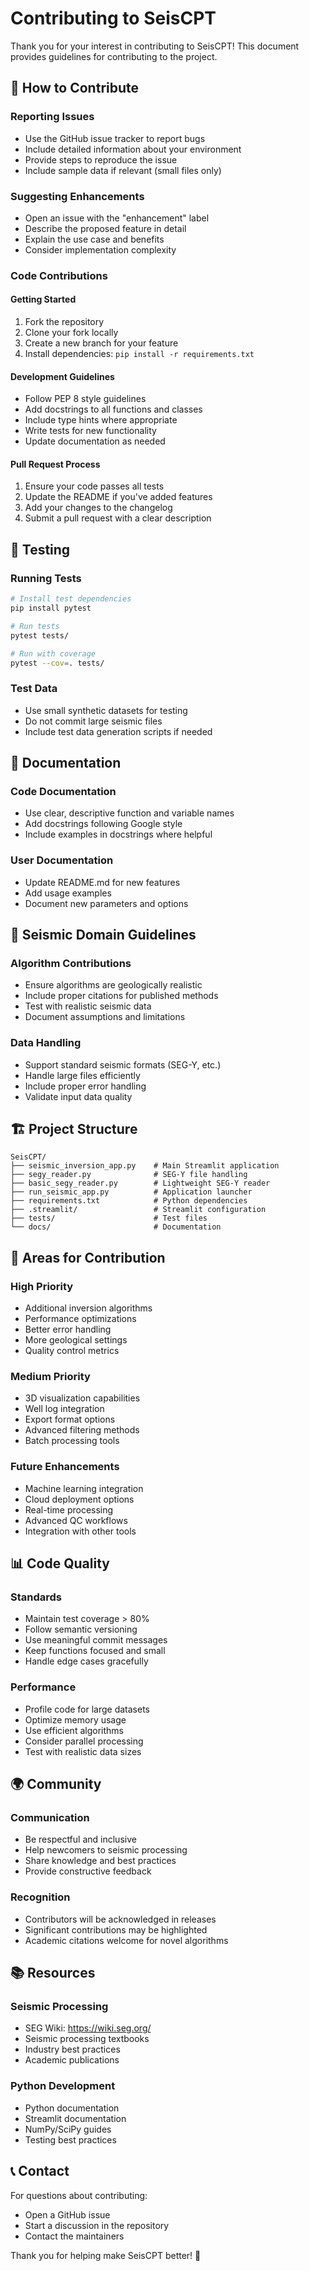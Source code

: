 # Contributing to SeisCPT

Thank you for your interest in contributing to SeisCPT! This document provides guidelines for contributing to the project.

## 🤝 How to Contribute

### Reporting Issues
- Use the GitHub issue tracker to report bugs
- Include detailed information about your environment
- Provide steps to reproduce the issue
- Include sample data if relevant (small files only)

### Suggesting Enhancements
- Open an issue with the "enhancement" label
- Describe the proposed feature in detail
- Explain the use case and benefits
- Consider implementation complexity

### Code Contributions

#### Getting Started
1. Fork the repository
2. Clone your fork locally
3. Create a new branch for your feature
4. Install dependencies: `pip install -r requirements.txt`

#### Development Guidelines
- Follow PEP 8 style guidelines
- Add docstrings to all functions and classes
- Include type hints where appropriate
- Write tests for new functionality
- Update documentation as needed

#### Pull Request Process
1. Ensure your code passes all tests
2. Update the README if you've added features
3. Add your changes to the changelog
4. Submit a pull request with a clear description

## 🧪 Testing

### Running Tests
```bash
# Install test dependencies
pip install pytest

# Run tests
pytest tests/

# Run with coverage
pytest --cov=. tests/
```

### Test Data
- Use small synthetic datasets for testing
- Do not commit large seismic files
- Include test data generation scripts if needed

## 📝 Documentation

### Code Documentation
- Use clear, descriptive function and variable names
- Add docstrings following Google style
- Include examples in docstrings where helpful

### User Documentation
- Update README.md for new features
- Add usage examples
- Document new parameters and options

## 🌊 Seismic Domain Guidelines

### Algorithm Contributions
- Ensure algorithms are geologically realistic
- Include proper citations for published methods
- Test with realistic seismic data
- Document assumptions and limitations

### Data Handling
- Support standard seismic formats (SEG-Y, etc.)
- Handle large files efficiently
- Include proper error handling
- Validate input data quality

## 🏗️ Project Structure

```
SeisCPT/
├── seismic_inversion_app.py    # Main Streamlit application
├── segy_reader.py              # SEG-Y file handling
├── basic_segy_reader.py        # Lightweight SEG-Y reader
├── run_seismic_app.py          # Application launcher
├── requirements.txt            # Python dependencies
├── .streamlit/                 # Streamlit configuration
├── tests/                      # Test files
└── docs/                       # Documentation
```

## 🎯 Areas for Contribution

### High Priority
- Additional inversion algorithms
- Performance optimizations
- Better error handling
- More geological settings
- Quality control metrics

### Medium Priority
- 3D visualization capabilities
- Well log integration
- Export format options
- Advanced filtering methods
- Batch processing tools

### Future Enhancements
- Machine learning integration
- Cloud deployment options
- Real-time processing
- Advanced QC workflows
- Integration with other tools

## 📊 Code Quality

### Standards
- Maintain test coverage > 80%
- Follow semantic versioning
- Use meaningful commit messages
- Keep functions focused and small
- Handle edge cases gracefully

### Performance
- Profile code for large datasets
- Optimize memory usage
- Use efficient algorithms
- Consider parallel processing
- Test with realistic data sizes

## 🌍 Community

### Communication
- Be respectful and inclusive
- Help newcomers to seismic processing
- Share knowledge and best practices
- Provide constructive feedback

### Recognition
- Contributors will be acknowledged in releases
- Significant contributions may be highlighted
- Academic citations welcome for novel algorithms

## 📚 Resources

### Seismic Processing
- SEG Wiki: https://wiki.seg.org/
- Seismic processing textbooks
- Industry best practices
- Academic publications

### Python Development
- Python documentation
- Streamlit documentation
- NumPy/SciPy guides
- Testing best practices

## 📞 Contact

For questions about contributing:
- Open a GitHub issue
- Start a discussion in the repository
- Contact the maintainers

Thank you for helping make SeisCPT better! 🌊